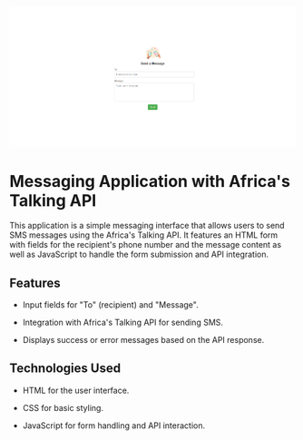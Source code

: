 ![](image_msg.png)

# Messaging Application with Africa's Talking API

This application is a simple messaging interface that allows users to send SMS messages using the Africa's Talking API. It features an HTML form with fields for the recipient's phone number and the message content as well as JavaScript to handle the form submission and API integration.

## Features

- Input fields for "To" (recipient) and "Message".

- Integration with Africa's Talking API for sending SMS.

- Displays success or error messages based on the API response.

## Technologies Used

- HTML for the user interface.

- CSS for basic styling.

- JavaScript for form handling and API interaction.

